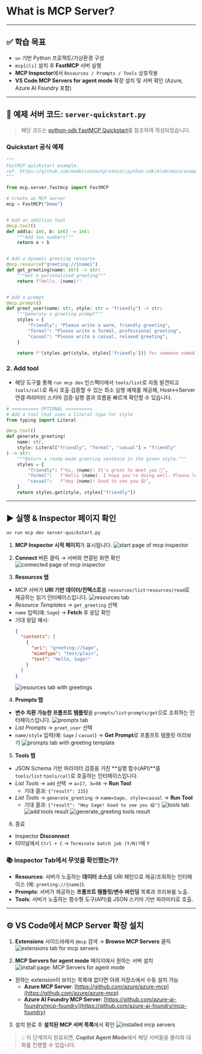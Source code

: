 # What is MCP Server?

---

## ✅ 학습 목표

* `uv` 기반 Python 프로젝트/가상환경 구성
* `mcp[cli]` 설치 후 **FastMCP** 서버 실행
* **MCP Inspector**에서 `Resources / Prompts / Tools` 상호작용
* **VS Code MCP Servers for agent mode** 확장 설치 및 서버 확인 (Azure, Azure AI Foundry 포함)

---

## 🧩 예제 서버 코드: `server-quickstart.py`

> 해당 코드는 [python-sdk FastMCP Quickstart](https://github.com/modelcontextprotocol/python-sdk/blob/main/examples/snippets/servers/fastmcp_quickstart.py)를 참조하여 작성되었습니다.

### Quickstart 공식 예제
```python
"""
FastMCP quickstart example.
ref. https://github.com/modelcontextprotocol/python-sdk/blob/main/examples/snippets/servers/fastmcp_quickstart.py
"""

from mcp.server.fastmcp import FastMCP

# Create an MCP server
mcp = FastMCP("Demo")


# Add an addition tool
@mcp.tool()
def add(a: int, b: int) -> int:
    """Add two numbers"""
    return a + b


# Add a dynamic greeting resource
@mcp.resource("greeting://{name}")
def get_greeting(name: str) -> str:
    """Get a personalized greeting"""
    return f"Hello, {name}!"


# Add a prompt
@mcp.prompt()
def greet_user(name: str, style: str = "friendly") -> str:
    """Generate a greeting prompt"""
    styles = {
        "friendly": "Please write a warm, friendly greeting",
        "formal": "Please write a formal, professional greeting",
        "casual": "Please write a casual, relaxed greeting",
    }

    return f"{styles.get(style, styles['friendly'])} for someone named {name}."
```

### 2. Add tool
* 해당 도구를 통해 `run mcp dev` 인스펙터에서 `tools/list`로 자동 발견되고 `tools/call`로 즉시 호출·검증할 수 있는 최소 실행 예제를 제공해, Host↔Server 연결·파라미터 스키마 검증·실행 결과 흐름을 빠르게 확인할 수 있습니다.

```python
# ========== OPTIONAL ==========
# Add a tool that uses a literal type for style
from typing import Literal

@mcp.tool()
def generate_greeting(
    name: str,
    style: Literal["friendly", "formal", "casual"] = "friendly"
) -> str:
    """Return a ready-made greeting sentence in the given style."""
    styles = {
        "friendly": f"Hi, {name}! It's great to meet you 🙂",
        "formal":   f"Hello {name}. I hope you're doing well. Please let me know if you need any assistance.",
        "casual":   f"Hey {name}! Good to see you 😄",
    }
    return styles.get(style, styles["friendly"])
```

---

## ▶️ 실행 & Inspector 페이지 확인

```bash
uv run mcp dev server-quickstart.py
```
1. **MCP Inspector 시작 페이지**가 표시됩니다.
![start page of mcp inspector](../img/inspector-start-page.png)

2. **Connect** 버튼 클릭 → 서버와 연결된 화면 확인
![connected page of mcp inspector](../img/inspector-connect-page.png)

3. **Resources 탭**
  * MCP 서버가 **URI 기반 데이터/컨텍스트**를 `resources/list`·`resources/read`로 제공하는 읽기 인터페이스입니다.
  ![resources tab](../img/inspector-resources-tab.png)
  * *Resource Templates* → `get_greeting` 선택
  * `name` 입력(예: `Sage`) → **Fetch** 후 응답 확인
  * 기대 응답 예시:
    ```json
    {
      "contents": [
        {
          "uri": "greeting://Sage",
          "mimeType": "text/plain",
          "text": "Hello, Sage!"
        }
      ]
    }
    ```
    ![resources tab with greetings](../img/inspector-resources-greeting.png)

4. **Prompts 탭**
  * **변수 치환 가능한 프롬프트 템플릿**을 `prompts/list`·`prompts/get`으로 조회하는 인터페이스입니다.
  ![prompts tab](../img/inspector-prompts-tab.png)
  * *List Prompts* → `greet_user` 선택
  * `name/style` 입력(예: `Sage` / `casual`) → **Get Prompt**로 프롬프트 템플릿 미리보기
  ![prompts tab with greeting template](../img/inspector-prompts-greeting.png)

5. **Tools 탭**
  * JSON Schema 기반 파라미터 검증을 거친 **실행 함수(API)**를 `tools/list`·`tools/call`로 호출하는 인터페이스입니다.
  * *List Tools* → `add` 선택 → `a=17, b=98` → **Run Tool**
    * 기대 결과: `{"result": 115}`
  * *List Tools* → `generate_greeting` → `name=Sage, style=casual` → **Run Tool**
    * 기대 결과: `{"result": "Hey Sage! Good to see you 😄"}`
  ![tools tab](../img/inspector-tools-tab.png)
  ![add tools result](../img/inspector-tools-add.png)
  ![generate\_greeting tools result](../img/inspector-tools-generate-greeting.png)

6. 종료
  * Inspector **Disconnect**
  * 터미널에서 `Ctrl + C` → `Terminate batch job (Y/N)?`에 `Y`

### 📚 Inspector Tab에서 무엇을 확인했는가?

* **Resources**: 서버가 노출하는 **데이터 소스**를 URI 패턴으로 제공/조회하는 인터페이스 (예: `greeting://{name}`).
* **Prompts**: 서버가 제공하는 **프롬프트 템플릿/변수 바인딩** 목록과 프리뷰를 노출.
* **Tools**: 서버가 노출하는 함수형 도구(API)를 JSON 스키마 기반 파라미터로 호출.

---

## ⚙️ VS Code에서 MCP Server 확장 설치

1. **Extensions** 사이드바에서 `@mcp` 검색 → **Browse MCP Servers** 클릭
  ![extensions tab for mcp servers](../img/server-extension-check.png)

2. **MCP Servers for agent mode** 페이지에서 원하는 서버 설치
  ![install page: MCP Servers for agent mode](../img/server-extension-page.png)
  * 원하는 extension이 보이는 목록에 없다면 아래 저장소에서 수동 설치 가능
    * **Azure MCP Server**: [https://github.com/azure/azure-mcp](https://github.com/azure/azure-mcp)
    * **Azure AI Foundry MCP Server**: [https://github.com/azure-ai-foundry/mcp-foundry](https://github.com/azure-ai-foundry/mcp-foundry)

3. 설치 완료 후 **설치된 MCP 서버 목록**에서 확인
  ![installed mcp servers](../img/server-extension-installed.png)

> 💡 이 단계까지 완료되면, **Copilot Agent Mode**에서 해당 서버들을 불러와 대화를 진행할 수 있습니다.